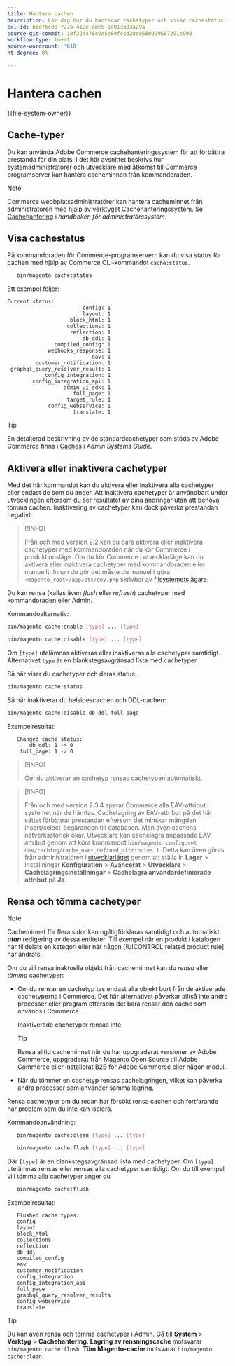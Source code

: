 ```yaml
---
title: Hantera cachen
description: Lär dig hur du hanterar cachetyper och visar cachestatus med Adobe Commerce CLI-kommandon. Upptäck hantering och optimering av cacheminnen.
exl-id: bbd76c00-727b-412e-a8e5-1e013a83a29a
source-git-commit: 10f324478e9a5e80fc4d28ce680929687291e990
workflow-type: tm+mt
source-wordcount: '618'
ht-degree: 0%

---
```


# Hantera cachen

{{file-system-owner}}

## Cache-typer

Du kan använda Adobe Commerce cachehanteringssystem för att förbättra prestanda för din plats. I det här avsnittet beskrivs hur systemadministratörer och utvecklare med åtkomst till Commerce programserver kan hantera cacheminnen från kommandoraden.

>[!NOTE]
>
>
>Commerce webbplatsadministratörer kan hantera cacheminnet från administratören med hjälp av verktyget Cachehanteringssystem. Se [Cachehantering](https://experienceleague.adobe.com/sv/docs/commerce-admin/systems/tools/cache-management) i _handboken för administratörssystem_.


## Visa cachestatus

På kommandoraden för Commerce-programservern kan du visa status för cachen med hjälp av Commerce CLI-kommandot `cache:status`.

```bash
   bin/magento cache:status
```

<!-- where `--bootstrap=` is a URL-encoded associative array of Commerce [application bootstrap parameters](../bootstrap/set-parameters.md) and values. -->

Ett exempel följer:

```
Current status:
                        config: 1
                        layout: 1
                    block_html: 1
                   collections: 1
                    reflection: 1
                        db_ddl: 1
               compiled_config: 1
             webhooks_response: 1
                           eav: 1
         customer_notification: 1
 graphql_query_resolver_result: 1
            config_integration: 1
        config_integration_api: 1
                  admin_ui_sdk: 1
                     full_page: 1
                   target_rule: 1
             config_webservice: 1
                     translate: 1
```

>[!TIP]
>
>En detaljerad beskrivning av de standardcachetyper som stöds av Adobe Commerce finns i [Caches](https://experienceleague.adobe.com/sv/docs/commerce-admin/systems/tools/cache-management#caches) i _Admin Systems Guide_.


## Aktivera eller inaktivera cachetyper

Med det här kommandot kan du aktivera eller inaktivera alla cachetyper eller endast de som du anger. Att inaktivera cachetyper är användbart under utvecklingen eftersom du ser resultatet av dina ändringar utan att behöva tömma cachen. Inaktivering av cachetyper kan dock påverka prestandan negativt.

>[!INFO]
>
>Från och med version 2.2 kan du bara aktivera eller inaktivera cachetyper med kommandoraden när du kör Commerce i produktionsläge. Om du kör Commerce i utvecklarläge kan du aktivera eller inaktivera cachetyper med kommandoraden eller manuellt. Innan du gör det måste du manuellt göra `<magento_root>/app/etc/env.php` skrivbar av [filsystemets ägare](../../installation/prerequisites/file-system/overview.md).

Du kan rensa (kallas även _flush_ eller _refresh_) cachetyper med kommandoraden eller Admin.

Kommandoalternativ:

```bash
bin/magento cache:enable [type] ... [type]
```

```bash
bin/magento cache:disable [type] ... [type]
```

Om `[type]` utelämnas aktiveras eller inaktiveras alla cachetyper samtidigt. Alternativet `type` är en blankstegsavgränsad lista med cachetyper.

<!-- `--bootstrap=` is a URL-encoded associative array of Commerce [application bootstrap parameters](../bootstrap/set-parameters.md#bootstrap-parameters) and values. -->

Så här visar du cachetyper och deras status:

```bash
bin/magento cache:status
```

Så här inaktiverar du helsidescachen och DDL-cachen:

```bash
bin/magento cache:disable db_ddl full_page
```

Exempelresultat:

```
   Changed cache status:
       db_ddl: 1 -> 0
    full_page: 1 -> 0
```

>[!INFO]
>
>Om du aktiverar en cachetyp rensas cachetypen automatiskt.

>[!INFO]
>
>Från och med version 2.3.4 sparar Commerce alla EAV-attribut i systemet när de hämtas. Cachelagring av EAV-attribut på det här sättet förbättrar prestandan eftersom det minskar mängden insert/select-begäranden till databasen. Men även cachens nätverksstorlek ökar. Utvecklare kan cachelagra anpassade EAV-attribut genom att köra kommandot `bin/magento config:set dev/caching/cache_user_defined_attributes 1`. Detta kan även göras från administratören i [utvecklarläget](../bootstrap/application-modes.md) genom att ställa in **Lager** > Inställningar **Konfiguration** > **Avancerat** > **Utvecklare** > **Cachelagringsinställningar** > **Cachelagra användardefinierade attribut** på **Ja**.

## Rensa och tömma cachetyper

>[!NOTE]
>
>Cacheminnet för flera sidor kan ogiltigförklaras samtidigt och automatiskt **_utan_** redigering av dessa entiteter. Till exempel när en produkt i katalogen har tilldelats en kategori eller när någon [!UICONTROL related product rule] har ändrats.

Om du vill rensa inaktuella objekt från cacheminnet kan du _rensa_ eller _tömma_ cachetyper:

- Om du rensar en cachetyp tas endast alla objekt bort från de aktiverade cachetyperna i Commerce. Det här alternativet påverkar alltså inte andra processer eller program eftersom det bara rensar den cache som används i Commerce.

  Inaktiverade cachetyper rensas inte.

  >[!TIP]
  >
  >Rensa alltid cacheminnet när du har uppgraderat versioner av Adobe Commerce, uppgraderat från Magento Open Source till Adobe Commerce eller installerat B2B för Adobe Commerce eller någon modul.

- När du tömmer en cachetyp rensas cachelagringen, vilket kan påverka andra processer som använder samma lagring.

Rensa cachetyper om du redan har försökt rensa cachen och fortfarande har problem som du inte kan isolera.

Kommandoanvändning:

```bash
   bin/magento cache:clean [type] ... [type]
```

```bash
   bin/magento cache:flush [type] ... [type]
```

Där `[type]` är en blankstegsavgränsad lista med cachetyper. Om `[type]` utelämnas rensas eller rensas alla cachetyper samtidigt. Om du till exempel vill tömma alla cachetyper anger du

```bash
   bin/magento cache:flush
```

Exempelresultat:

```
   Flushed cache types:
   config
   layout
   block_html
   collections
   reflection
   db_ddl
   compiled_config
   eav
   customer_notification
   config_integration
   config_integration_api
   full_page
   graphql_query_resolver_results
   config_webservice
   translate
```

>[!TIP]
>
>Du kan även rensa och tömma cachetyper i Admin. Gå till **System** > **Verktyg** > **Cachehantering**. **Lagring av rensningscache** motsvarar `bin/magento cache:flush`. **Töm Magento-cache** motsvarar `bin/magento cache:clean`.
